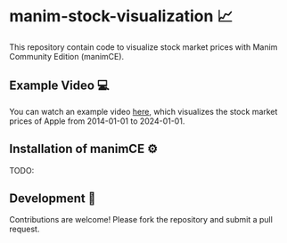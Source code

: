 # manim-stock-visualization 📈
This repository contain code to visualize stock market prices with Manim Community Edition (manimCE).

## Example Video 💻
You can watch an example video [here](docs/examples/visualization_apple.mp4), which visualizes the stock market prices of Apple from 2014-01-01 to 2024-01-01.

## Installation of manimCE ⚙️
TODO:

## Development 🔧
Contributions are welcome! Please fork the repository and submit a pull request.


